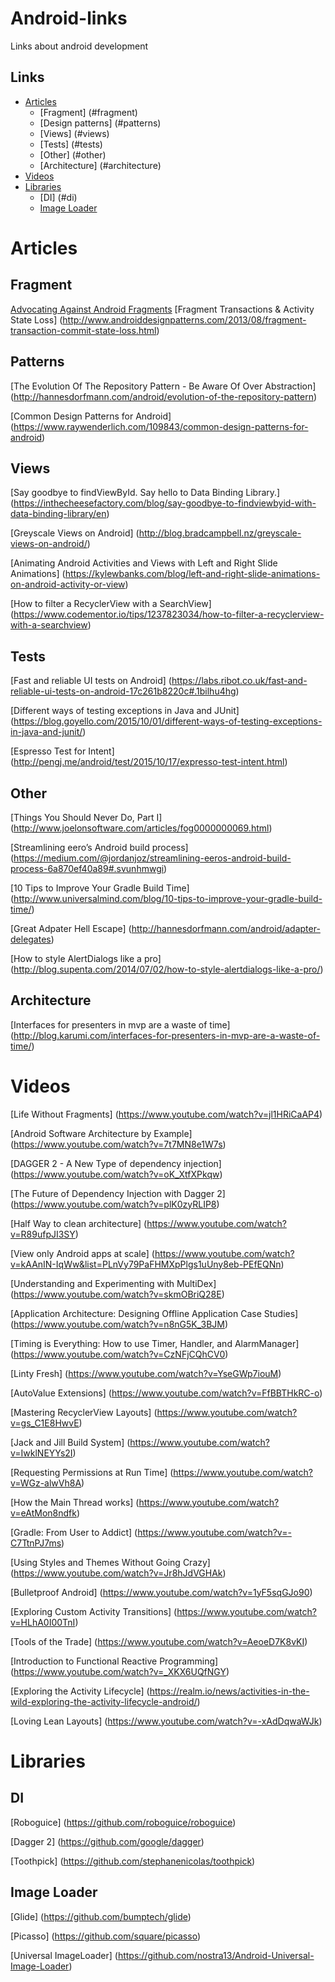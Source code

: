 # Android-links

Links about android development

## Links
- [Articles](#articles)
 	- [Fragment] (#fragment)
 	- [Design patterns] (#patterns)
 	- [Views] (#views)
 	- [Tests] (#tests)
 	- [Other] (#other)
  - [Architecture] (#architecture)
- [Videos](#videos)
- [Libraries](#libraries)
  - [DI] (#di)
  - [Image Loader](#il)

# Articles
## Fragment
[Advocating Against Android Fragments](https://corner.squareup.com/2014/10/advocating-against-android-fragments.html)
[Fragment Transactions & Activity State Loss] (http://www.androiddesignpatterns.com/2013/08/fragment-transaction-commit-state-loss.html)

## Patterns
[The Evolution Of The Repository Pattern - Be Aware Of Over Abstraction] (http://hannesdorfmann.com/android/evolution-of-the-repository-pattern)

[Common Design Patterns for Android] (https://www.raywenderlich.com/109843/common-design-patterns-for-android)

## Views
[Say goodbye to findViewById. Say hello to Data Binding Library.] (https://inthecheesefactory.com/blog/say-goodbye-to-findviewbyid-with-data-binding-library/en)

[Greyscale Views on Android] (http://blog.bradcampbell.nz/greyscale-views-on-android/)

[Animating Android Activities and Views with Left and Right Slide Animations] (https://kylewbanks.com/blog/left-and-right-slide-animations-on-android-activity-or-view)

[How to filter a RecyclerView with a SearchView] (https://www.codementor.io/tips/1237823034/how-to-filter-a-recyclerview-with-a-searchview)

## Tests
[Fast and reliable UI tests on Android]
(https://labs.ribot.co.uk/fast-and-reliable-ui-tests-on-android-17c261b8220c#.1bilhu4hg)

[Different ways of testing exceptions in Java and JUnit] (https://blog.goyello.com/2015/10/01/different-ways-of-testing-exceptions-in-java-and-junit/)

[Espresso Test for Intent] (http://pengj.me/android/test/2015/10/17/expresso-test-intent.html)

## Other
[Things You Should Never Do, Part I]
(http://www.joelonsoftware.com/articles/fog0000000069.html)

[Streamlining eero’s Android build process] (https://medium.com/@jordanjoz/streamlining-eeros-android-build-process-6a870ef40a89#.svunhmwgi)

[10 Tips to Improve Your Gradle Build Time] (http://www.universalmind.com/blog/10-tips-to-improve-your-gradle-build-time/)

[Great Adpater Hell Escape] (http://hannesdorfmann.com/android/adapter-delegates)

[How to style AlertDialogs like a pro] (http://blog.supenta.com/2014/07/02/how-to-style-alertdialogs-like-a-pro/)

## Architecture
[Interfaces for presenters in mvp are a waste of time] (http://blog.karumi.com/interfaces-for-presenters-in-mvp-are-a-waste-of-time/)

# Videos
[Life Without Fragments] (https://www.youtube.com/watch?v=jl1HRiCaAP4)

[Android Software Architecture by Example] (https://www.youtube.com/watch?v=7t7MN8e1W7s)

[DAGGER 2 - A New Type of dependency injection] (https://www.youtube.com/watch?v=oK_XtfXPkqw)

[The Future of Dependency Injection with Dagger 2] (https://www.youtube.com/watch?v=plK0zyRLIP8)

[Half Way to clean architecture] (https://www.youtube.com/watch?v=R89ufpJI3SY)

[View only Android apps at scale] (https://www.youtube.com/watch?v=kAAnIN-IqWw&list=PLnVy79PaFHMXpPlgs1uUny8eb-PEfEQNn)

[Understanding and Experimenting with MultiDex] (https://www.youtube.com/watch?v=skmOBriQ28E)

[Application Architecture: Designing Offline Application Case Studies] (https://www.youtube.com/watch?v=n8nG5K_3BJM)

[Timing is Everything: How to use Timer, Handler, and AlarmManager] (https://www.youtube.com/watch?v=CzNFjCQhCV0)

[Linty Fresh] (https://www.youtube.com/watch?v=YseGWp7iouM)

[AutoValue Extensions] (https://www.youtube.com/watch?v=FfBBTHkRC-o)

[Mastering RecyclerView Layouts] (https://www.youtube.com/watch?v=gs_C1E8HwvE)

[Jack and Jill Build System] (https://www.youtube.com/watch?v=IwklNEYYs2I)

[Requesting Permissions at Run Time] (https://www.youtube.com/watch?v=WGz-alwVh8A)

[How the Main Thread works] (https://www.youtube.com/watch?v=eAtMon8ndfk)

[Gradle: From User to Addict] (https://www.youtube.com/watch?v=-C7TtnPJ7ms)

[Using Styles and Themes Without Going Crazy] (https://www.youtube.com/watch?v=Jr8hJdVGHAk)

[Bulletproof Android] (https://www.youtube.com/watch?v=1yF5sqGJo90)

[Exploring Custom Activity Transitions] (https://www.youtube.com/watch?v=HLhA0I00TnI)

[Tools of the Trade] (https://www.youtube.com/watch?v=AeoeD7K8vKI)

[Introduction to Functional Reactive Programming] (https://www.youtube.com/watch?v=_XKX6UQfNGY)

[Exploring the Activity Lifecycle] (https://realm.io/news/activities-in-the-wild-exploring-the-activity-lifecycle-android/)

[Loving Lean Layouts] (https://www.youtube.com/watch?v=-xAdDqwaWJk)

# Libraries
## DI
[Roboguice] (https://github.com/roboguice/roboguice)

[Dagger 2] (https://github.com/google/dagger)

[Toothpick] (https://github.com/stephanenicolas/toothpick)

## Image Loader
[Glide] (https://github.com/bumptech/glide)

[Picasso] (https://github.com/square/picasso)

[Universal ImageLoader] (https://github.com/nostra13/Android-Universal-Image-Loader)
